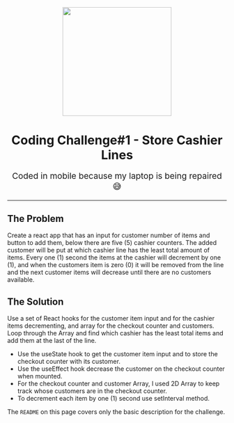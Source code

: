 <div id="header" align="center">
  <img src="https://media.giphy.com/media/lrUyOahdEIDxkZjZDr/giphy.gif" width="250"/>
</div>

<h1 align="center">
Coding Challenge#1 - Store Cashier Lines
</h1>

<p align="center" style="font-size: 1.2rem;">
Coded in mobile because my laptop is being repaired 😅
</p>

<hr />

## The Problem
Create a react app that has an input for customer number of items and button to add them, below there are five (5) 
cashier counters. The added customer will be put at which cashier line has the least total amount of items. 
Every one (1) second the items at the cashier will decrement by one (1), and when the customers item is zero (0)
it will be removed from the line and the next customer items will decrease until there are no customers available. 

## The Solution
Use a set of React hooks for the customer item input and for the cashier items decrementing, 
and array for the checkout counter and customers. Loop through the Array and find which cashier has the least total items
and add them at the last of the line.
- Use the useState hook to get the customer item input and to store the checkout counter with its customer.
- Use the useEffect hook decrease the customer on the checkout counter when mounted.
- For the checkout counter and customer Array, I used 2D Array to keep track whose customers are in the checkout counter.
- To decrement each item by one (1) second use setInterval method.

The `README` on this page covers only the basic description for the challenge.
